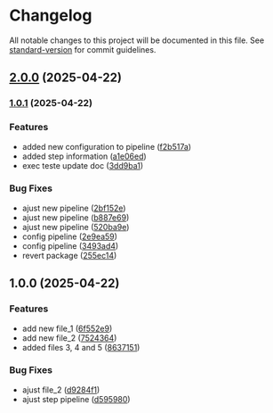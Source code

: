 # Changelog

All notable changes to this project will be documented in this file. See [standard-version](https://github.com/conventional-changelog/standard-version) for commit guidelines.

## [2.0.0](https://github.com/wellingtoong/auto-versioning-workflow/compare/v1.0.1...v2.0.0) (2025-04-22)

### [1.0.1](https://github.com/wellingtoong/auto-versioning-workflow/compare/v1.0.0...v1.0.1) (2025-04-22)


### Features

* added new configuration to pipeline ([f2b517a](https://github.com/wellingtoong/auto-versioning-workflow/commit/f2b517a1f3a926a26af236226eb5d6577d76de5a))
* added step information ([a1e06ed](https://github.com/wellingtoong/auto-versioning-workflow/commit/a1e06ed6341499a0e35b07114887e7c45b2e2ff2))
* exec teste update doc ([3dd9ba1](https://github.com/wellingtoong/auto-versioning-workflow/commit/3dd9ba1735a9a429e07ee67255937d22ab4edaaf))


### Bug Fixes

* ajust new pipeline ([2bf152e](https://github.com/wellingtoong/auto-versioning-workflow/commit/2bf152e3134f75d4fb3bf00bb05eb2b281e9b015))
* ajust new pipeline ([b887e69](https://github.com/wellingtoong/auto-versioning-workflow/commit/b887e69ba00601fd5f7e287c5fea8370b35267a0))
* ajust new pipeline ([520ba9e](https://github.com/wellingtoong/auto-versioning-workflow/commit/520ba9eeb7b2dbab328afb49c73d53838b9a99ad))
* config pipeline ([2e9ea59](https://github.com/wellingtoong/auto-versioning-workflow/commit/2e9ea5982b97d9d1be5904040ddb5e86e5c468f8))
* config pipeline ([3493ad4](https://github.com/wellingtoong/auto-versioning-workflow/commit/3493ad48ad4746a427a0dc1614dc71ba2649509f))
* revert package ([255ec14](https://github.com/wellingtoong/auto-versioning-workflow/commit/255ec1460be9d000211ae701ca30c6d1d29362e9))

## 1.0.0 (2025-04-22)


### Features

* add new file_1 ([6f552e9](https://github.com/wellingtoong/auto-versioning-workflow/commit/6f552e9b5f0d8021e3015eedd7e3f7b89f8abc56))
* add new file_2 ([7524364](https://github.com/wellingtoong/auto-versioning-workflow/commit/75243642c009736d2ee57fb98cabbb7c7a30a31d))
* added files 3, 4 and 5 ([8637151](https://github.com/wellingtoong/auto-versioning-workflow/commit/86371517b3fd1ae00d8baa6db17faab8857e9adc))


### Bug Fixes

* ajust file_2 ([d9284f1](https://github.com/wellingtoong/auto-versioning-workflow/commit/d9284f15b6d4a2999c9530279859f20bdb939044))
* ajust step pipeline ([d595980](https://github.com/wellingtoong/auto-versioning-workflow/commit/d595980fc9efb028686210b9e1a53250d2611e29))

